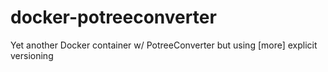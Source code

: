 # docker-potreeconverter

Yet another Docker container w/ PotreeConverter but using [more] explicit versioning
